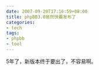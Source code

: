 ```yaml
---
date: 2007-09-20T17:16:59+08:00
title: phpBB3.0居然快要发布了
categories:
- tech
tags:
- phpbb
- tool
---
```

5年了，新版本终于要出了，不容易啊。
